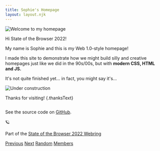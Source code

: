 ```yaml
---
title: Sophie's Homepage
layout: layout.njk
---
```


<source srcset="/img/welcome.gif" media="(prefers-reduced-motion: no-preference)">
  <img src="/img/welcome.png" alt="Welcome to my homepage"/>
</picture>

Hi State of the Browser 2022!

My name is Sophie and this is my Web 1.0-style homepage!

I made this site to demonstrate how we might build silly and creative homepages just like we did in the 90s/00s, but with <strong>modern CSS, HTML and JS.</strong>

It's not quite finished yet... in fact, you might say it's...

<picture>
  <source srcset="/img/consbar.gif" media="(prefers-reduced-motion: no-preference)">
  <img src="/img/consbar.png" alt="Under construction"/>
</picture>

<span class="rainbow-wrapper" data-content="Thanks for visiting!"><span class="rainbow">Thanks for visiting!</span></span> {.thanksText}

<picture>
  <source srcset="/img/colorbar.gif" media="(prefers-reduced-motion: no-preference)">
  <img src="/img/colorbar.png" alt=""/>
</picture>

See the source code on <a href="https://github.com/sophiekoonin/stateofthebrowser22">GitHub</a>. 

<div class="webring-container">
<span aria-hidden>🪐</span>
  <p>Part of the
    <a href="https://sotb22-webring.neocities.org" target="_blank" rel="noopener noreferrer">State of the Browser 2022
      Webring</a>
  </p>
  <p>
    <a href="https://webring.sophiekoonin.workers.dev/prev">Previous</a>
    <a href="https://webring.sophiekoonin.workers.dev/next">Next</a>
    <a href="https://webring.sophiekoonin.workers.dev/random" target="_blank" rel="noopener noreferrer">Random</a>
    <a href="https://sotb22-webring.neocities.org" target="_blank" rel="noopener noreferrer">Members</a>
  </p>
</div>
